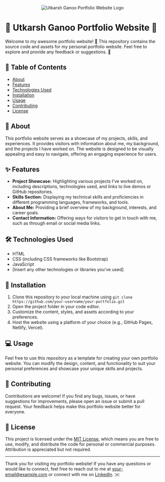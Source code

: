 <div align="center">
  <img src="insert-link-to-your-logo-or-profile-picture-here" alt="Utkarsh Ganoo Portfolio Website Logo">
</div>

# 🚀 Utkarsh Ganoo Portfolio Website 🌟

Welcome to my awesome portfolio website! 🎉 This repository contains the source code and assets for my personal portfolio website. Feel free to explore and provide any feedback or suggestions. 🙌

## 📝 Table of Contents
- [About](#about)
- [Features](#features)
- [Technologies Used](#technologies-used)
- [Installation](#installation)
- [Usage](#usage)
- [Contributing](#contributing)
- [License](#license)

## 🌟 About
This portfolio website serves as a showcase of my projects, skills, and experiences. It provides visitors with information about me, my background, and the projects I have worked on. The website is designed to be visually appealing and easy to navigate, offering an engaging experience for users.

## ✨ Features
- **Project Showcase:** Highlighting various projects I've worked on, including descriptions, technologies used, and links to live demos or GitHub repositories.
- **Skills Section:** Displaying my technical skills and proficiencies in different programming languages, frameworks, and tools.
- **About Me:** Providing a brief overview of my background, interests, and career goals.
- **Contact Information:** Offering ways for visitors to get in touch with me, such as through email or social media links.

## 🛠️ Technologies Used
- HTML
- CSS (including CSS frameworks like Bootstrap)
- JavaScript
- [Insert any other technologies or libraries you've used]

## 🚀 Installation
1. Clone this repository to your local machine using `git clone https://github.com/your-username/your-portfolio.git`
2. Open the project folder in your code editor.
3. Customize the content, styles, and assets according to your preferences.
4. Host the website using a platform of your choice (e.g., GitHub Pages, Netlify, Vercel).

## 💻 Usage
Feel free to use this repository as a template for creating your own portfolio website. You can modify the design, content, and functionality to suit your personal preferences and showcase your unique skills and projects.

## 🤝 Contributing
Contributions are welcome! If you find any bugs, issues, or have suggestions for improvements, please open an issue or submit a pull request. Your feedback helps make this portfolio website better for everyone.

## 📄 License
This project is licensed under the [MIT License](LICENSE), which means you are free to use, modify, and distribute the code for personal or commercial purposes. Attribution is appreciated but not required.

---

Thank you for visiting my portfolio website! If you have any questions or would like to connect, feel free to reach out to me at [your-email@example.com](mailto:your-email@example.com) or connect with me on [LinkedIn](https://www.linkedin.com/in/your-linkedin-profile). ✉️
